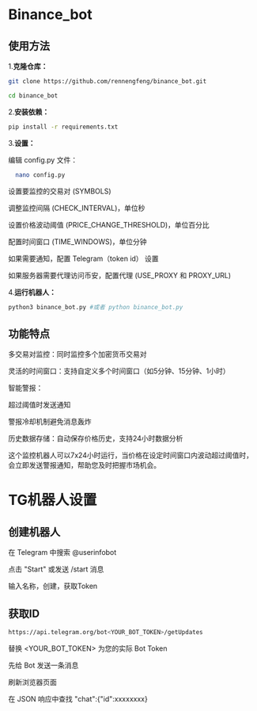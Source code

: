 # Binance_bot

## 使用方法
1.**克隆仓库：**

   ```bash
   git clone https://github.com/rennengfeng/binance_bot.git
   ```
   ```bash
   cd binance_bot
   ```

2.**安装依赖：**

   ```bash
   pip install -r requirements.txt
   ```

3.**设置：**

编辑 config.py 文件：

 ```bash
   nano config.py
   ```

设置要监控的交易对 (SYMBOLS)

调整监控间隔 (CHECK_INTERVAL)，单位秒

设置价格波动阈值 (PRICE_CHANGE_THRESHOLD)，单位百分比

配置时间窗口 (TIME_WINDOWS)，单位分钟

如果需要通知，配置 Telegram（token id） 设置

如果服务器需要代理访问币安，配置代理 (USE_PROXY 和 PROXY_URL)

4.**运行机器人：**

   ```bash
   python3 binance_bot.py #或者 python binance_bot.py
   ```

## 功能特点
多交易对监控：同时监控多个加密货币交易对

灵活的时间窗口：支持自定义多个时间窗口（如5分钟、15分钟、1小时）

智能警报：

超过阈值时发送通知

警报冷却机制避免消息轰炸

历史数据存储：自动保存价格历史，支持24小时数据分析

这个监控机器人可以7x24小时运行，当价格在设定时间窗口内波动超过阈值时，会立即发送警报通知，帮助您及时把握市场机会。

# TG机器人设置

## 创建机器人 

在 Telegram 中搜索 @userinfobot

点击 "Start" 或发送 /start 消息

输入名称，创建，获取Token

## 获取ID

   ```bash
   https://api.telegram.org/bot<YOUR_BOT_TOKEN>/getUpdates
   ```
   替换 <YOUR_BOT_TOKEN> 为您的实际 Bot Token
   
   先给 Bot 发送一条消息
   
   刷新浏览器页面
   
   在 JSON 响应中查找 "chat":{"id":xxxxxxxx}
